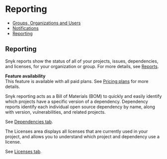# Reporting

* [ Groups, Organizations and Users](https://github.com/snyk/user-docs/tree/53fce7f51125484bfae446936b09a98076f1d418/hc/en-us/articles/360011418638-Groups-Organizations-and-Users/README.md)
* [ Notifications](https://github.com/snyk/user-docs/tree/53fce7f51125484bfae446936b09a98076f1d418/hc/en-us/articles/360011633117-Notifications/README.md)
* [ Reporting](https://github.com/snyk/user-docs/tree/53fce7f51125484bfae446936b09a98076f1d418/hc/en-us/articles/360011318037-Reporting/README.md)

## Reporting

Snyk reports show the status of all of your projects, issues, dependencies, and licenses, for your organization or group. For more details, see [Reports](https://support.snyk.io/hc/en-us/sections/360001138198-Reports).

**Feature availability**  
This feature is available with all paid plans. See [Pricing plans](https://snyk.io/plans/) for more details.

Snyk reporting acts as a Bill of Materials \(BOM\) to quickly and easily identify which projects have a specific version of a dependency. Dependency reports identify each individual open source dependency by name, along with version, vulnerabilities, and related projects.

See [Dependencies tab](https://support.snyk.io/hc/en-us/articles/360004002618-Dependencies-tab).

The Licenses area displays all licenses that are currently used in your project, and allows you to understand which project and dependency use a license.

See [Licenses tab](https://support.snyk.io/hc/en-us/articles/360004002638-Licenses-tab).

